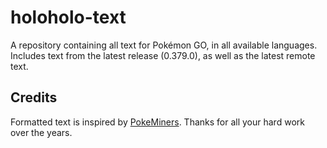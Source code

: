 # holoholo-text
A repository containing all text for Pokémon GO, in all available languages.  
Includes text from the latest release (0.379.0), as well as the latest remote text.

## Credits
Formatted text is inspired by [PokeMiners](https://github.com/PokeMiners). Thanks for all your hard work over the years.